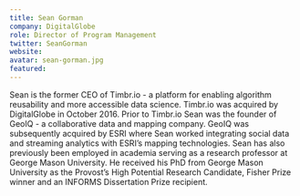 ```yaml
---
title: Sean Gorman
company: DigitalGlobe
role: Director of Program Management
twitter: SeanGorman
website: 
avatar: sean-gorman.jpg
featured:
---
```

Sean is the former CEO of Timbr.io - a platform for enabling algorithm reusability and more accessible data science. Timbr.io was acquired by DigitalGlobe in October 2016. Prior to Timbr.io Sean was the founder of GeoIQ - a collaborative data and mapping company. GeoIQ was subsequently acquired by ESRI where Sean worked integrating social data and streaming analytics with ESRI’s mapping technologies. Sean has also previously been employed in academia serving as a research professor at George Mason University. He received his PhD from George Mason University as the Provost’s High Potential Research Candidate, Fisher Prize winner and an INFORMS Dissertation Prize recipient.

